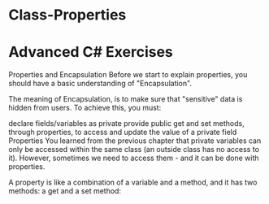 # Class-Properties

# Advanced C# Exercises

Properties and Encapsulation
Before we start to explain properties, you should have a basic understanding of "Encapsulation".

The meaning of Encapsulation, is to make sure that "sensitive" data is hidden from users. To achieve this, you must:

declare fields/variables as private
provide public get and set methods, through properties, to access and update the value of a private field
Properties
You learned from the previous chapter that private variables can only be accessed within the same class (an outside class has no access to it). However, sometimes we need to access them - and it can be done with properties.

A property is like a combination of a variable and a method, and it has two methods: a get and a set method:
